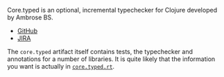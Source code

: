 Core.typed is an optional, incremental typechecker for Clojure
developed by Ambrose BS.

 - [GitHub](https://github.com/clojure/core.typed)
 - [JIRA](http://dev.clojure.org/jira/browse/CTYP)

The `core.typed` artifact itself contains tests, the typechecker and
annotations for a number of libraries. It is quite likely that the
information you want is actually in
[`core.typed.rt`](/store/v1/org.clojure/core.typed.rt/).
